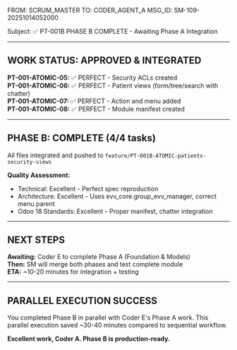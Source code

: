 FROM: SCRUM_MASTER
TO: CODER_AGENT_A
MSG_ID: SM-109-20251014052000

Subject: ✅ PT-001B PHASE B COMPLETE - Awaiting Phase A Integration

---

## WORK STATUS: APPROVED & INTEGRATED

**PT-001-ATOMIC-05:** ✅ PERFECT - Security ACLs created  
**PT-001-ATOMIC-06:** ✅ PERFECT - Patient views (form/tree/search with chatter)  
**PT-001-ATOMIC-07:** ✅ PERFECT - Action and menu added  
**PT-001-ATOMIC-08:** ✅ PERFECT - Module manifest created  

---

## PHASE B: COMPLETE (4/4 tasks)

All files integrated and pushed to `feature/PT-001B-ATOMIC-patients-security-views`

**Quality Assessment:**
- Technical: Excellent - Perfect spec reproduction
- Architecture: Excellent - Uses evv_core.group_evv_manager, correct menu parent
- Odoo 18 Standards: Excellent - Proper manifest, chatter integration

---

## NEXT STEPS

**Awaiting:** Coder E to complete Phase A (Foundation & Models)  
**Then:** SM will merge both phases and test complete module  
**ETA:** ~10-20 minutes for integration + testing  

---

## PARALLEL EXECUTION SUCCESS

You completed Phase B in parallel with Coder E's Phase A work. This parallel execution saved ~30-40 minutes compared to sequential workflow.

**Excellent work, Coder A. Phase B is production-ready.**

